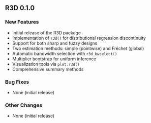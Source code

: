 ## R3D 0.1.0

### New Features

* Initial release of the R3D package
* Implementation of `r3d()` for distributional regression discontinuity
* Support for both sharp and fuzzy designs
* Two estimation methods: simple (pointwise) and Fréchet (global)
* Automatic bandwidth selection with `r3d_bwselect()`
* Multiplier bootstrap for uniform inference
* Visualization tools via `plot.r3d()`
* Comprehensive summary methods
 
### Bug Fixes
 
* None (initial release)

### Other Changes

* None (initial release)